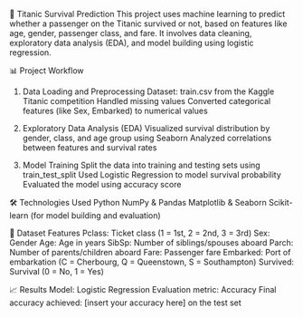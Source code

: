 🚢 Titanic Survival Prediction
This project uses machine learning to predict whether a passenger on the Titanic survived or not, based on features like age, gender, passenger class, and fare. It involves data cleaning, exploratory data analysis (EDA), and model building using logistic regression.

📊 Project Workflow
1. Data Loading and Preprocessing
Dataset: train.csv from the Kaggle Titanic competition
Handled missing values
Converted categorical features (like Sex, Embarked) to numerical values

2. Exploratory Data Analysis (EDA)
Visualized survival distribution by gender, class, and age group using Seaborn
Analyzed correlations between features and survival rates

3. Model Training
Split the data into training and testing sets using train_test_split
Used Logistic Regression to model survival probability
Evaluated the model using accuracy score

🛠️ Technologies Used
Python
NumPy & Pandas
Matplotlib & Seaborn
Scikit-learn (for model building and evaluation)

📁 Dataset Features
Pclass: Ticket class (1 = 1st, 2 = 2nd, 3 = 3rd)
Sex: Gender
Age: Age in years
SibSp: Number of siblings/spouses aboard
Parch: Number of parents/children aboard
Fare: Passenger fare
Embarked: Port of embarkation (C = Cherbourg, Q = Queenstown, S = Southampton)
Survived: Survival (0 = No, 1 = Yes)

📈 Results
Model: Logistic Regression
Evaluation metric: Accuracy
Final accuracy achieved: [insert your accuracy here] on the test set
